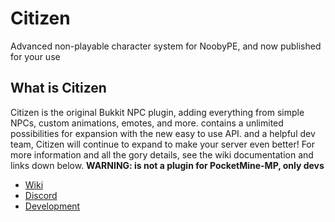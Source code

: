 # Citizen
Advanced non-playable character system for NoobyPE, and now published for your use
## What is Citizen
Citizen is the original Bukkit NPC plugin, adding everything from simple NPCs, custom animations, emotes, and more.
contains a unlimited possibilities for expansion with the new easy to use API.
and a helpful dev team, Citizen will continue to expand to make your server even better! 
For more information and all the gory details, see the wiki documentation and links down below. **WARNING: is not a plugin for PocketMine-MP, only devs**

 - [Wiki](https://minecraft.com)
 - [Discord](https://discord.com)
 - [Development](https://poggit.pmmp.io/ci/NoobyPE/Citizen/~)